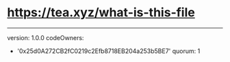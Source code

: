 # https://tea.xyz/what-is-this-file
---
version: 1.0.0
codeOwners:
  - '0x25d0A272CB2fC0219c2Efb8718EB204a253b5BE7'
quorum: 1
